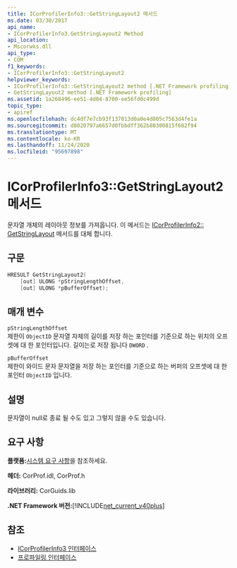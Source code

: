```yaml
---
title: ICorProfilerInfo3::GetStringLayout2 메서드
ms.date: 03/30/2017
api_name:
- ICorProfilerInfo3.GetStringLayout2 Method
api_location:
- Mscorwks.dll
api_type:
- COM
f1_keywords:
- ICorProfilerInfo3::GetStringLayout2
helpviewer_keywords:
- ICorProfilerInfo3::GetStringLayout2 method [.NET Framework profiling]
- GetStringLayout2 method [.NET Framework profiling]
ms.assetid: 1a268496-ee51-4d84-8700-ee56fd0c499d
topic_type:
- apiref
ms.openlocfilehash: dc4df7e7cb93f137013d0a0e4d805c7563d4fe1a
ms.sourcegitcommit: d8020797a6657d0fbbdff362b80300815f682f94
ms.translationtype: MT
ms.contentlocale: ko-KR
ms.lasthandoff: 11/24/2020
ms.locfileid: "95697898"
---
```

# <a name="icorprofilerinfo3getstringlayout2-method"></a>ICorProfilerInfo3::GetStringLayout2 메서드

문자열 개체의 레이아웃 정보를 가져옵니다. 이 메서드는 [ICorProfilerInfo2:: GetStringLayout](icorprofilerinfo2-getstringlayout-method.md) 메서드를 대체 합니다.  
  
## <a name="syntax"></a>구문  
  
```cpp  
HRESULT GetStringLayout2(  
    [out] ULONG *pStringLengthOffset,  
    [out] ULONG *pBufferOffset);  
```  
  
## <a name="parameters"></a>매개 변수  

 `pStringLengthOffset`  
 제한이 `ObjectID` 문자열 자체의 길이를 저장 하는 포인터를 기준으로 하는 위치의 오프셋에 대 한 포인터입니다. 길이는로 저장 됩니다 `DWORD` .  
  
 `pBufferOffset`  
 제한이 와이드 문자 문자열을 저장 하는 포인터를 기준으로 하는 버퍼의 오프셋에 대 한 포인터 `ObjectID` 입니다.  
  
## <a name="remarks"></a>설명  

 문자열이 null로 종료 될 수도 있고 그렇지 않을 수도 있습니다.  
  
## <a name="requirements"></a>요구 사항  

 **플랫폼:**[시스템 요구 사항](../../get-started/system-requirements.md)을 참조하세요.  
  
 **헤더:** CorProf.idl, CorProf.h  
  
 **라이브러리:** CorGuids.lib  
  
 **.NET Framework 버전:**[!INCLUDE[net_current_v40plus](../../../../includes/net-current-v40plus-md.md)]  
  
## <a name="see-also"></a>참조

- [ICorProfilerInfo3 인터페이스](icorprofilerinfo3-interface.md)
- [프로파일링 인터페이스](profiling-interfaces.md)

